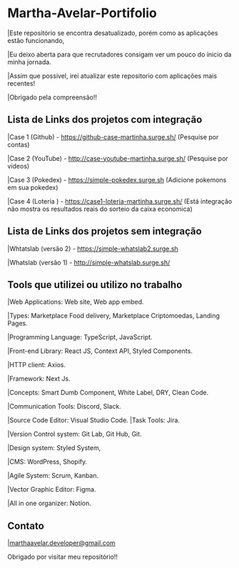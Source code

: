 
# Martha-Avelar-Portifolio

|Este repositório se encontra desatualizado, porém como as aplicações estão funcionando,

|Eu deixo aberta para que recrutadores consigam ver um pouco do ínicio da minha jornada.

|Assim que possivel, irei atualizar este repositorio com aplicações mais recentes!

|Obrigado pela compreensão!!


## Lista de Links dos projetos com integração

|Case 1 (Github) - https://github-case-martinha.surge.sh/ (Pesquise por contas)

|Case 2 (YouTube) - http://case-youtube-martinha.surge.sh/ (Pesquise por vídeos)

|Case 3 (Pokedex) - https://simple-pokedex.surge.sh (Adicione pokemons em sua pokedex)

|Case 4 (Loteria ) - https://case1-loteria-martinha.surge.sh/ (Está integração não mostra os resultados reais do sorteio da caixa economica)



## Lista de Links dos projetos sem integração

|Whtatslab (versão 2) - https://simple-whatslab2.surge.sh

|Whatslab (versão 1) - http://simple-whatslab.surge.sh/ 


## Tools que utilizei ou utilizo no trabalho

|Web Applications: Web site, Web app embed.

|Types: Marketplace Food delivery, Marketplace Criptomoedas, Landing Pages.

|Programming Language: TypeScript, JavaScript.

|Front-end Library: React JS, Context API, Styled Components.

|HTTP client: Axios.

|Framework: Next Js.

|Concepts: Smart Dumb Component, White Label, DRY, Clean Code.

|Communication Tools: Discord, Slack.

|Source Code Editor: Visual Studio Code.
|Task Tools: Jira.

|Version Control system: Git Lab, Git Hub, Git.

|Design system: Styled System,

|CMS: WordPress, Shopify.

|Agile System: Scrum, Kanban.

|Vector Graphic Editor: Figma.

|All in one organizer: Notion.

## Contato
|marthaavelar.developer@gmail.com

Obrigado por visitar meu repositório!!
